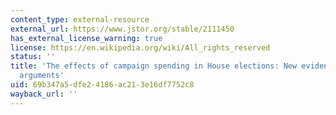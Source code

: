 ```yaml
---
content_type: external-resource
external_url: https://www.jstor.org/stable/2111450
has_external_license_warning: true
license: https://en.wikipedia.org/wiki/All_rights_reserved
status: ''
title: 'The effects of campaign spending in House elections: New evidence for old
  arguments'
uid: 69b347a5-dfe2-4186-ac21-3e16df7752c8
wayback_url: ''
---
```

